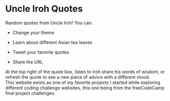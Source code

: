 # Uncle Iroh Quotes  

Random quotes from Uncle Iroh! You can:

- Change your theme

- Learn about different Asian tea leaves  

- Tweet your favorite quotes

- Share the URL  

At the top right of the quote box, listen to Iroh share his words of wisdom, or refresh the quote to see a new piece of advice with a different mood.  
This website exists as one of my favorite projects I started while exploring different coding challenge websites, this one being from the freeCodeCamp final project challenges.  
